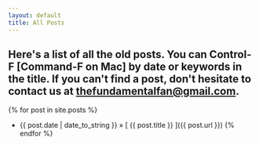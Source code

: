 ```yaml
---
layout: default
title: All Posts
---
```


## Here's a list of all the old posts. You can Control-F [Command-F on Mac] by date or keywords in the title. If you can't find a post, don't hesitate to contact us at thefundamentalfan@gmail.com.

{% for post in site.posts %}
  * {{ post.date | date_to_string }} &raquo; [ {{ post.title }} ]({{ post.url }})
{% endfor %}
